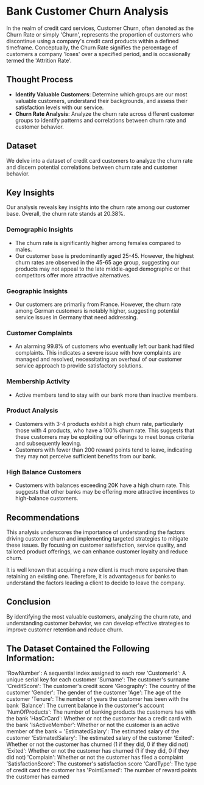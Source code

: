 # Bank Customer Churn Analysis

In the realm of credit card services, Customer Churn, often denoted as the Churn Rate or simply 'Churn', represents the proportion of customers who discontinue using a company's credit card products within a defined timeframe. 
Conceptually, the Churn Rate signifies the percentage of customers a company 'loses' over a specified period, and is occasionally termed the 'Attrition Rate'.

## Thought Process

- **Identify Valuable Customers**: Determine which groups are our most valuable customers, understand their backgrounds, and assess their satisfaction levels with our service.
- **Churn Rate Analysis**: Analyze the churn rate across different customer groups to identify patterns and correlations between churn rate and customer behavior.

## Dataset

We delve into a dataset of credit card customers to analyze the churn rate and discern potential correlations between churn rate and customer behavior.

## Key Insights

Our analysis reveals key insights into the churn rate among our customer base. Overall, the churn rate stands at 20.38%.

### Demographic Insights
- The churn rate is significantly higher among females compared to males.
- Our customer base is predominantly aged 25-45. However, the highest churn rates are observed in the 45-65 age group, suggesting our products may not appeal to the late middle-aged demographic or that competitors offer more attractive alternatives.

### Geographic Insights
- Our customers are primarily from France. However, the churn rate among German customers is notably higher, suggesting potential service issues in Germany that need addressing.

### Customer Complaints
- An alarming 99.8% of customers who eventually left our bank had filed complaints. This indicates a severe issue with how complaints are managed and resolved, necessitating an overhaul of our customer service approach to provide satisfactory solutions.

### Membership Activity
- Active members tend to stay with our bank more than inactive members.

### Product Analysis
- Customers with 3-4 products exhibit a high churn rate, particularly those with 4 products, who have a 100% churn rate. This suggests that these customers may be exploiting our offerings to meet bonus criteria and subsequently leaving.
- Customers with fewer than 200 reward points tend to leave, indicating they may not perceive sufficient benefits from our bank.

### High Balance Customers
- Customers with balances exceeding 20K have a high churn rate. This suggests that other banks may be offering more attractive incentives to high-balance customers.

## Recommendations

This analysis underscores the importance of understanding the factors driving customer churn and implementing targeted strategies to mitigate these issues. By focusing on customer satisfaction, service quality, and tailored product offerings, we can enhance customer loyalty and reduce churn.

It is well known that acquiring a new client is much more expensive than retaining an existing one. Therefore, it is advantageous for banks to understand the factors leading a client to decide to leave the company.

## Conclusion

By identifying the most valuable customers, analyzing the churn rate, and understanding customer behavior, we can develop effective strategies to improve customer retention and reduce churn.



##  The Dataset Contained the Following Information:

'RowNumber': A sequential index assigned to each row
'CustomerId': A unique serial key for each customer
'Surname': The customer's surname
'CreditScore': The customer's credit score
'Geography': The country of the customer
'Gender': The gender of the customer
'Age': The age of the customer
'Tenure': The number of years the customer has been with the bank
'Balance': The current balance in the customer's account
'NumOfProducts': The number of banking products the customers has with the bank
'HasCrCard': Whether or not the customer has a credit card with the bank
'IsActiveMember': Whether or not the customer is an active member of the bank = 'EstimatedSalary': The estimated salary of the customer
'EstimatedSalary': The estimated salary of the customer
'Exited': Whether or not the customer has churned (1 if they did, 0 if they did not)
'Exited': Whether or not the customer has churned (1 if they did, 0 if they did not)
'Complain': Whether or not the customer has filed a complaint
'SatisfactionScore': The customer's satisfaction score
'CardType': The type of credit card the customer has
'PointEarned': The number of reward points the customer has earned    

